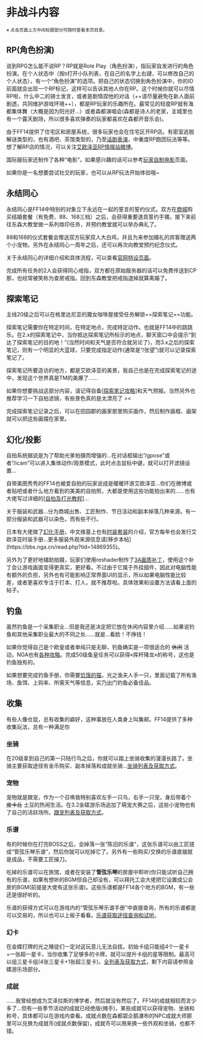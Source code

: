 # 非战斗内容

<div><TOC /><small>※ 点击页面上方中间标题部分可随时查看本页目录。</small></div>

## RP(角色扮演)

说到RPG怎么能不说RP？RP就是Role Play（角色扮演），指玩家自发进行的角色扮演。在个人状态中（按`O`打开小队列表，在自己的名字上右键，可以修改自己的个人状态），有一个“角色扮演”的选项。把自己的状态切换到角色扮演中，你的ID前面就会出现一个RP标记，这样可以告诉其他人你在RP。这个时候你就可以尽情RP啦，什么中二的骑士发言，或者是剧情捏他的对话（++请尽量避免在新人面前剧透，共同维护游戏环境++），都是RP玩家的乐趣所在。最常见的轻度RP就有海都集体舞（大概是因为阳光好…）或者森都演唱会(森都是诗人的老家，主城里也有一个露天剧场，所以很多喜欢弹奏的玩家都喜欢在森都开音乐会)。

由于FF14提供了住宅区和房屋系统，很多玩家也会在住宅区开RP店。有密室逃脱解谜类型的，也有酒吧、茶馆类型的，乃至[话剧表演](https://zhuanlan.zhihu.com/p/64791226)，中重度RP跑团玩法等等。想了解RP店的情况，可以关注[艾欧泽亚RP情报站微博](https://www.weibo.com/u/6212462969)。

国际服玩家还制作了各种“电影”，如果感兴趣的话可以参考[玩家自制电影](./movie.md)页面。

如果你是一名想要尝试社交的玩家，也可以从RP玩法开始体验哦~

## 永结同心

永结同心是FF14中特别的对象立下永远在一起的誓言的誓约仪式。双方在[商城](http://act.ff.sdo.com/20170918Shop/mall.html#/mall?parentCode=5)购买结婚套餐（有免费、88、168三档）之后，会获得重要道具誓约手镯，接下来前往东森大教堂做一系列烙印任务，并预约教堂就可以举办典礼了。

88和168的仪式套餐会赠送双方玩家双人大白鸡，并且为来参加婚礼的宾客赠送两个小宠物。另外在永结同心一周年之后，还可以再次向教堂预约纪念仪式。

关于永结同心的详细介绍和具体流程，可以查看[官网特设页面](http://act.ff.sdo.com/project/150420Marriage/index.html)。

完成所有任务的2人会获得同心戒指，双方都在原始服务器的话可以免费传送到CP那，也经常被笑称为查房戒指。回到东森教堂把戒指退掉就算离婚了。

## 探索笔记

主线20级之后可以在格里达尼亚的魔女咖啡屋接受任务<Quest name="被遗忘的探索笔记" type="plus" />解锁==探索笔记==功能。

探索笔记需要你在特定时间，在特定地点，完成特定动作。也就是FF14中的跳跳乐。在2.x的探索笔记中，当你抵达探索笔记所标示的地点，聊天窗口中会提示“到达了探索笔记的目的地！”(当然时间和天气是否符合就另论了)，而3.x之后的探索笔记，则有一个明显的大蓝球，只要完成指定动作(通常是“/张望”)就可以记录探索笔记了。

探索笔记所要造访的地方，都是艾欧泽亚的美景，我自己也是在完成探索笔记的途中，发现这个世界真是TM的美爆了……

如果你想要挑战这部分内容，请记得自备[[探索笔记攻略](http://tools.ffxiv.cn/dajipai/)]和天气预报。当然另外也推荐学习一下自拍滤镜，有些景色真的是太漂亮了 ><

完成探索笔记记录之后，可以在田园郡的画家那里购买画作，然后制作画框、画架就可以把这些画摆在家里。

## 幻化/投影

自拍系统据说是为了帮助光爹拍摄而增强的…在对话框输出“/gpose”或者“/icam”可以进入集体动作/观景模式，此时点击鼠标中键，就可以打开滤镜设置…

自带美图秀秀的FF14也被爱自拍的玩家说成是暖暖环游艾欧泽亚…你们在微博或者贴吧或者什么地方看到的美美的自拍照，大都是使用这些功能拍出来的……也有大佬写过详细的[[自拍及打光教程](https://www.weibo.com/ttarticle/p/show?id=2309404124402911432252)]…

关于服装和武器…分为商城出售、工匠制作、节日活动和副本掉落几种来源。有一部分服装和武器可以染色，而有些不行。

日本有大佬做了[幻化手册](https://mirapri.com/)，中文维基上也有[时装套装]([https://ff14.huijiwiki.com/wiki/%E6%97%B6%E8%A3%85%E5%A5%97%E8%A3%85](https://ff14.huijiwiki.com/wiki/时装套装))的介绍，官方每年也会发行艾欧泽亚时装手册…更多服装外观来源信息请[移步本帖](https://bbs.nga.cn/read.php?tid=14869355)。

另外为了更好地辅助拍摄，玩家们使用reshader制作了[3A画质补丁](https://bbs.nga.cn/read.php?tid=13624110)，使用这个补丁会让游戏画面变得更真实，更好看。不过由于它属于外挂插件，因此对电脑性能有额外的负担，另外也有可能影响正常界面UI的显示，所以如果电脑性能比较差，或者更喜欢专注于打本、打人，就不推荐啦。具体效果和设置方法请看上面的帖子。

## 钓鱼

虽然钓鱼是一个采集职业…但是我还是决定把它放在休闲内容里介绍……如果说钓鱼和其他采集职业最大的不同之处……就是…看脸！不挣钱！

如果你觉得自己是个欧皇或者单纯只是无聊，钓鱼确实是一项很适合的 ~~休闲~~ 活动，NGA也有[各种攻略](https://bbs.nga.cn/read.php?tid=7237606)。完成50级鱼皇任务可以获得«挥杆降龙»的称号，这也是钓鱼独有的。

如果想要完成钓鱼手册，你需要[饥饿的猫](http://cn.ff14angler.com/)，光之渔夫人手一只，里面记载了所有渔场、鱼饵、上钩率、所需天气等信息，实乃出门钓鱼必备佳品。

## 收集

有些人像仓鼠，总有收集的癖好，这种事放在人类身上叫集邮。FF14提供了多种收集玩法，总有一种满足你

### 坐骑

在20级拿到自己的第一只陆行鸟之后，你就可以踏上坐骑收集的漫漫长路了。坐骑主要获取途径有金币购买、副本掉落和成就坐骑…[坐骑列表及获取方式](https://ff14.huijiwiki.com/wiki/%E5%9D%90%E9%AA%91%E8%8E%B7%E5%8F%96%E6%96%B9%E5%BC%8F)。

### 宠物

宠物就是跟宠，作为一个召唤我特别喜欢左手一只鸟，右手一只宠，身后带着个 ~~皮卡丘~~ 土豆的热闹生活。在3.2金碟游乐场追加了萌宠大赛之后，这些小宠物也有了自己的活跃场所。[跟宠列表及获取方式](https://ff14.huijiwiki.com/wiki/%E5%AE%A0%E7%89%A9%E8%8E%B7%E5%8F%96%E6%96%B9%E5%BC%8F)。

### 乐谱

有的时候你在打完BOSS之后，会掉落一张“陈旧的乐谱”，这张乐谱可以由工匠搓成“管弦乐琴乐谱”，然后你就可以吃掉它了。另外有一些购买/交换的乐谱直接就是成品，不需要工匠操刀。

吃掉的乐谱可以在旅馆，或者在安装了**管弦乐琴**的房屋中聆听(你只能试听自己拥有的乐谱，如果有想听的BGM但自己却没有，可以拜托工会大佬把它设置成公会房的BGM(前提是大佬有这张乐谱)。这些乐谱都是FF14各个地方的BGM，有一些还是很好听的。

乐谱的获得方式可以在游戏内的“管弦乐琴乐谱手册”中直接查询，所有的乐谱都是可以交易的，所以也可以上板子看看。[乐谱获取途径查询和试听](https://tools.ffxiv.cn/lajipai/)。

### 幻卡

在金蝶打牌的光之赌徒们一定对这玩意儿无法自拔。初始卡组只能组4个一星卡+一张超一星卡，当你收集了足够多的卡牌，就可以提升卡组的星等限制。最高可以组三星卡组(4张三星卡+1张超三星卡)。[全列表及获取方式](https://ff14.huijiwiki.com/wiki/九宫幻卡卡牌)，剩下内容请参照金蝶游乐场部分。

### 成就

……我曾经想成为艾泽拉斯的博学者，然后就没有然后了。FF14的成就相较而言少多了…但有一些季节活动的成就已经绝版(摊手)，某些成就可以获得宠物、坐骑和称号，具体都可以在游戏内查看。成就点数在森都碧企鹅瀑布的NPC成就大师那里可以兑换为成就币(成就点数保留)，成就币可以用来换一些外观和坐骑，也都不错。
